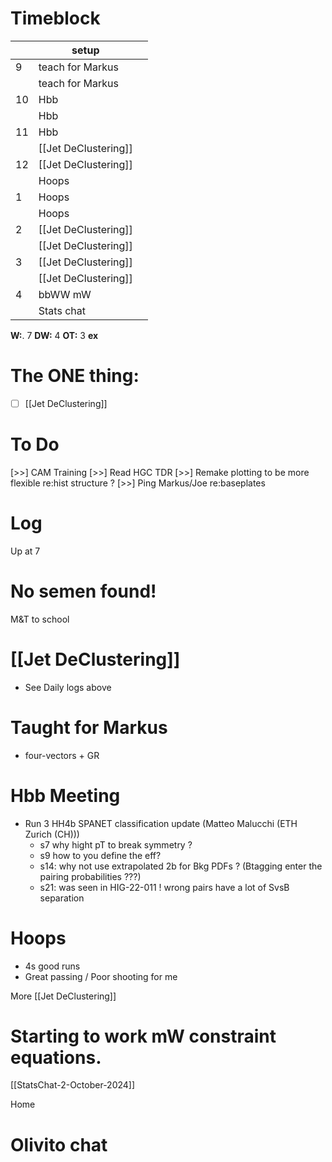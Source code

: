 # Timeblock

|     | setup                |     |
| --- | -------------------- | --- |
| 9   | teach for Markus     |     |
|     | teach for Markus     |     |
| 10  | Hbb                  |     |
|     | Hbb                  |     |
| 11  | Hbb                  |     |
|     | [[Jet DeClustering]] |     |
| 12  | [[Jet DeClustering]] |     |
|     | Hoops                |     |
| 1   | Hoops                |     |
|     | Hoops                |     |
| 2   | [[Jet DeClustering]] |     |
|     | [[Jet DeClustering]] |     |
| 3   | [[Jet DeClustering]] |     |
|     | [[Jet DeClustering]] |     |
| 4   | bbWW mW              |     |
|     | Stats chat           |     |

**W:**. 7 
**DW:**  4
**OT:**  3
**ex** 

# The ONE thing: 
- [ ] [[Jet DeClustering]]

# To Do
 [>>] CAM Training
 [>>] Read HGC TDR
 [>>] Remake plotting to be more flexible re:hist structure ? 
 [>>] Ping Markus/Joe re:baseplates

# Log

Up at 7

# No semen found! 

M&T to school 

# [[Jet DeClustering]]
- See Daily logs above

# Taught for Markus
- four-vectors + GR

# Hbb Meeting
- Run 3 HH4b SPANET classification update (Matteo Malucchi (ETH Zurich (CH)))
	- s7 why hight pT to break symmetry ?
	- s9 how to you define the eff?
	- s14: why not use extrapolated 2b for Bkg PDFs ? (Btagging enter the pairing probabilities ???)
	- s21: was seen in HIG-22-011 ! wrong pairs have a lot of SvsB separation 


# Hoops 
- 4s good runs
- Great passing / Poor shooting for me

More [[Jet DeClustering]]

# Starting to work mW constraint equations. 


[[StatsChat-2-October-2024]]

Home 

# Olivito chat

